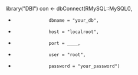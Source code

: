 library("DBI")
con <- dbConnect(RMySQL::MySQL(), 
+                  dbname = "your_db", 
+                  host = "localroot", 
+                  port = ____,
+                  user = "root",
+                  password = "your_password")

